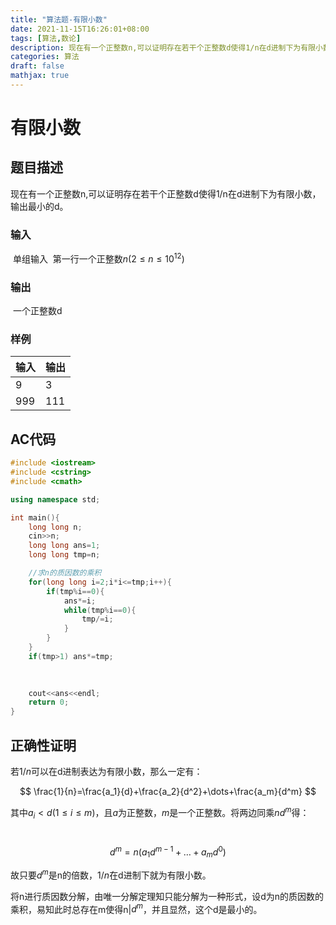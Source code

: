 ```yaml
---
title: "算法题-有限小数"
date: 2021-11-15T16:26:01+08:00
tags: [算法,数论]
description: 现在有一个正整数n,可以证明存在若干个正整数d使得1/n在d进制下为有限小数，输出最小的d。
categories: 算法
draft: false
mathjax: true
---
```


# 有限小数

## 题目描述

​	现在有一个正整数n,可以证明存在若干个正整数d使得1/n在d进制下为有限小数，输出最小的d。

### 输入

​	单组输入
​	第一行一个正整数$n(2\le n\le 10^{12})$

### 输出

​	一个正整数d

### 样例

| 输入 | 输出 |
| ---- | ---- |
| 9    | 3    |
| 999  | 111  |

## AC代码

```c++
#include <iostream>
#include <cstring>
#include <cmath>

using namespace std;

int main(){
    long long n;
    cin>>n;
    long long ans=1;
    long long tmp=n;

    //求n的质因数的乘积
    for(long long i=2;i*i<=tmp;i++){
        if(tmp%i==0){
            ans*=i;
            while(tmp%i==0){
                tmp/=i;
            }
        }
    }
    if(tmp>1) ans*=tmp;
    
    

    cout<<ans<<endl;
    return 0;
}


```

## 正确性证明

​若$1/n$可以在d进制表达为有限小数，那么一定有：

$$
\frac{1}{n}=\frac{a_1}{d}+\frac{a_2}{d^2}+\dots+\frac{a_m}{d^m}
$$

其中$a_i< d(1\le i\le m)$，且$a$为正整数，$m$是一个正整数。将两边同乘$nd^m$得：

​$$
d^m=n(a_1d^{m-1}+\dots+a_md^0)
$$

故只要$d^m$是n的倍数，$1/n$在d进制下就为有限小数。

将n进行质因数分解，由唯一分解定理知只能分解为一种形式，设d为n的质因数的乘积，易知此时总存在m使得n|$d^m$，并且显然，这个d是最小的。
